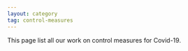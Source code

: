 ```yaml
---
layout: category
tag: control-measures
---
```


This page list all our work on control measures for Covid-19.